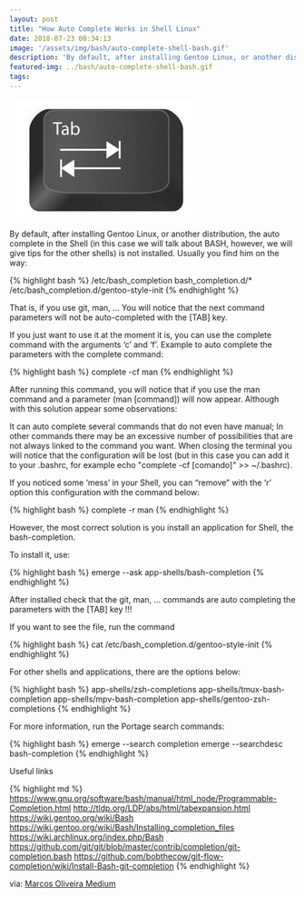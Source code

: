 ```yaml
---
layout: post
title: "How Auto Complete Works in Shell Linux"
date: 2018-07-23 00:34:13
image: '/assets/img/bash/auto-complete-shell-bash.gif'
description: 'By default, after installing Gentoo Linux, or another distribution, the auto complete in the Shell is not installed.'
featured-img: ../bash/auto-complete-shell-bash.gif
tags:
---
```


![How Auto Complete Works in Shell Linux](/assets/img/bash/auto-complete-shell-bash.gif "How Auto Complete Works in Shell Linux")

By default, after installing Gentoo Linux, or another distribution, the auto complete in the Shell (in this case we will talk about BASH, however, we will give tips for the other shells) is not installed. Usually you find him on the way:

{% highlight bash %}
/etc/bash_completion
bash_completion.d/*
/etc/bash_completion.d/gentoo-style-init
{% endhighlight %}

That is, if you use git, man, … You will notice that the next command parameters will not be auto-completed with the [TAB] key.

If you just want to use it at the moment it is, you can use the complete command with the arguments ‘c’ and ‘f’. Example to auto complete the parameters with the complete command:

{% highlight bash %}
complete -cf man
{% endhighlight %}

After running this command, you will notice that if you use the man command and a parameter (man [command]) will now appear. Although with this solution appear some observations:

It can auto complete several commands that do not even have manual;
 In other commands there may be an excessive number of possibilities that are not always linked to the command you want.
 When closing the terminal you will notice that the configuration will be lost (but in this case you can add it to your .bashrc, for example echo "complete -cf [comando]" >> ~/.bashrc).

If you noticed some ‘mess’ in your Shell, you can “remove” with the ‘r’ option this configuration with the command below:

{% highlight bash %}
complete -r man
{% endhighlight %}

However, the most correct solution is you install an application for Shell, the bash-completion.

To install it, use:

{% highlight bash %}
emerge --ask app-shells/bash-completion
{% endhighlight %}

After installed check that the git, man, … commands are auto completing the parameters with the [TAB] key !!!

If you want to see the file, run the command

{% highlight bash %}
cat /etc/bash_completion.d/gentoo-style-init
{% endhighlight %}

For other shells and applications, there are the options below:

{% highlight bash %}
app-shells/zsh-completions
app-shells/tmux-bash-completion
app-shells/mpv-bash-completion
app-shells/gentoo-zsh-completions
{% endhighlight %}

For more information, run the Portage search commands:

{% highlight bash %}
emerge --search completion
emerge --searchdesc bash-completion
{% endhighlight %}

Useful links

{% highlight md %}
<https://www.gnu.org/software/bash/manual/html_node/Programmable-Completion.html>
<http://tldp.org/LDP/abs/html/tabexpansion.html>
<https://wiki.gentoo.org/wiki/Bash>
<https://wiki.gentoo.org/wiki/Bash/Installing_completion_files>
<https://wiki.archlinux.org/index.php/Bash>
<https://github.com/git/git/blob/master/contrib/completion/git-completion.bash>
<https://github.com/bobthecow/git-flow-completion/wiki/Install-Bash-git-completion>
{% endhighlight %}

via: [Marcos Oliveira Medium](https://medium.com/marcos-oliveira/how-auto-complete-works-in-shell-linux-fe3c37b47361)
